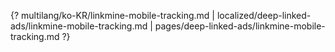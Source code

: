 {? multilang/ko-KR/linkmine-mobile-tracking.md | localized/deep-linked-ads/linkmine-mobile-tracking.md | pages/deep-linked-ads/linkmine-mobile-tracking.md ?}
